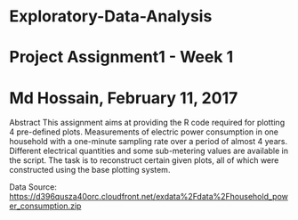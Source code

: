 # Exploratory-Data-Analysis
# Project Assignment1 - Week 1
# Md Hossain, February 11, 2017

Abstract
This assignment aims at providing the R code required for plotting 4 pre-defined plots. Measurements of electric power consumption in one household with a one-minute sampling rate over a period of almost 4 years. Different electrical quantities and some sub-metering values are available in the script. The task is to reconstruct certain given plots, all of which were constructed using the base plotting system.

Data Source: 
https://d396qusza40orc.cloudfront.net/exdata%2Fdata%2Fhousehold_power_consumption.zip
